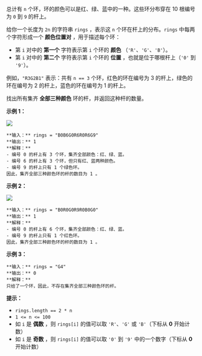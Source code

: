 总计有 `n` 个环，环的颜色可以是红、绿、蓝中的一种。这些环分布穿在 10 根编号为 `0` 到 `9` 的杆上。

给你一个长度为 `2n` 的字符串 `rings` ，表示这 `n` 个环在杆上的分布。`rings` 中每两个字符形成一个 **颜色位置对**
，用于描述每个环：

  * 第 `i` 对中的 **第一个** 字符表示第 `i` 个环的 **颜色** （`'R'`、`'G'`、`'B'`）。
  * 第 `i` 对中的 **第二个** 字符表示第 `i` 个环的 **位置** ，也就是位于哪根杆上（`'0'` 到 `'9'`）。

例如，`"R3G2B1"` 表示：共有 `n == 3` 个环，红色的环在编号为 3 的杆上，绿色的环在编号为 2 的杆上，蓝色的环在编号为 1 的杆上。

找出所有集齐 **全部三种颜色** 环的杆，并返回这种杆的数量。



**示例 1：**

![](https://assets.leetcode.com/uploads/2021/11/23/ex1final.png)

    
    
    **输入：** rings = "B0B6G0R6R0R6G9"
    **输出：** 1
    **解释：**
    - 编号 0 的杆上有 3 个环，集齐全部颜色：红、绿、蓝。
    - 编号 6 的杆上有 3 个环，但只有红、蓝两种颜色。
    - 编号 9 的杆上只有 1 个绿色环。
    因此，集齐全部三种颜色环的杆的数目为 1 。
    

**示例 2：**

![](https://assets.leetcode.com/uploads/2021/11/23/ex2final.png)

    
    
    **输入：** rings = "B0R0G0R9R0B0G0"
    **输出：** 1
    **解释：**
    - 编号 0 的杆上有 6 个环，集齐全部颜色：红、绿、蓝。
    - 编号 9 的杆上只有 1 个红色环。
    因此，集齐全部三种颜色环的杆的数目为 1 。
    

**示例 3：**

    
    
    **输入：** rings = "G4"
    **输出：** 0
    **解释：**
    只给了一个环，因此，不存在集齐全部三种颜色环的杆。
    



**提示：**

  * `rings.length == 2 * n`
  * `1 <= n <= 100`
  * 如 `i` 是 **偶数** ，则 `rings[i]` 的值可以取 `'R'`、`'G'` 或 `'B'`（下标从 **0** 开始计数）
  * 如 `i` 是 **奇数** ，则 `rings[i]` 的值可以取 `'0'` 到 `'9'` 中的一个数字（下标从 **0** 开始计数）

